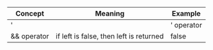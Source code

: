 | Concept | Meaning | Example |
|---------|---------|---------|
| '||' operator | if left is false, right is returned | true || X --> X |
| && operator | if left is false, then left is returned | false || X --> X |

